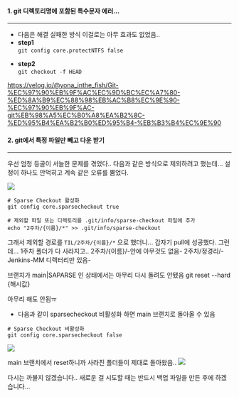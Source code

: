 
#### 1. git 디렉토리명에 포함된 특수문자 에러...
---




* 다음은 해결 실패한 방식
	이걸로는 아무 효과도 없었음..
*  **step1**  
    `git config core.protectNTFS false`
- **step2**  
    `git checkout -f HEAD`

https://velog.io/@yona_inthe_fish/Git-%EC%97%90%EB%9F%AC%EC%9D%BC%EC%A7%80-%ED%8A%B9%EC%88%98%EB%AC%B8%EC%9E%90-%EC%97%90%EB%9F%AC-git%EB%98%A5%EC%B0%A8%EA%B2%8C-%ED%95%B4%EA%B2%B0%ED%95%B4-%EB%B3%B4%EC%9E%90


#### 2. git에서 특정 파일만 빼고 다운 받기
---
우선 엄청 등골이 서늘한 문제를 겪었다..
다음과 같은 방식으로 제외하려고 했는데...
설정이 하나도 안먹히고 계속 같은 오류를 뿜었다.

![](https://i.imgur.com/AtAnitH.png)

```
# Sparse Checkout 활성화
git config core.sparsecheckout true

# 제외할 파일 또는 디렉토리를 .git/info/sparse-checkout 파일에 추가
echo "2주차/{이름}/*" >> .git/info/sparse-checkout
```

그래서 제외할 경로를 `TIL/2주차/{이름}/*` 으로 했더니... 갑자기 pull에 성공했다.
그런데... 1주차 폴더가 다 사라지고..
2주차/{이름}/-안에 아무것도 없음-
2주차/정경리/-Jenkins-MM 디렉터리만 있음-


브랜치가 main|SAPARSE 인 상태에서는 아무리 다시 돌려도 안됐음
git reset --hard {해시값}

아무리 해도 안됨ㅠ


* 다음과 같이 sparsecheckout 비활성화 하면 main 브랜치로 돌아올 수 있음
```
# Sparse Checkout 비활성화
git config core.sparsecheckout false
```
![](https://i.imgur.com/jomwez5.png)

main 브랜치에서 reset하니까 사라진 폴더들이 제대로 돌아왔음..
![](https://i.imgur.com/Y1EQwf2.png)


다시는 까불지 않겠습니다..
새로운 걸 시도할 때는 반드시 백업 파일을 만든 후에 하겠습니다...
